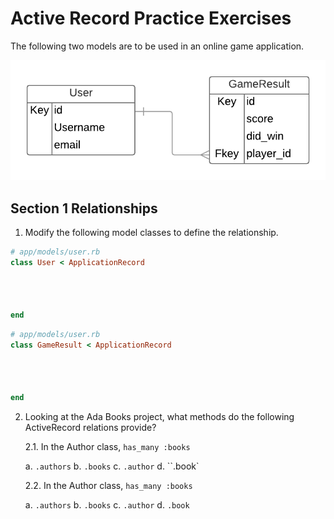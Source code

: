 # Active Record Practice Exercises

The following two models are to be used in an online game application.

![model erd](./images/game_erd.png)

## Section 1 Relationships

1.  Modify the following model classes to define the relationship.

```ruby
# app/models/user.rb
class User < ApplicationRecord




end
```


```ruby
# app/models/user.rb
class GameResult < ApplicationRecord




end
```

2.  Looking at the Ada Books project, what methods do the following ActiveRecord relations provide?

    2.1. In the Author class, `has_many :books`

    a. `.authors`
    b. `.books`
    c. `.author`
    d. ``.book`

    2.2. In the Author class, `has_many :books`
    
      a. `.authors`
      b. `.books`
      c. `.author`
      d. `.book`

